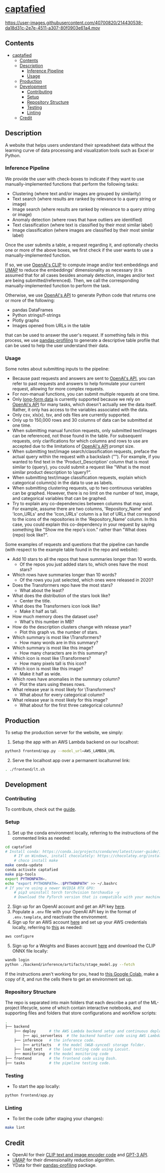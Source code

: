 # [captafied](https://captafied.loca.lt/)

<https://user-images.githubusercontent.com/40700820/214430538-da18d31c-2e7e-4511-a307-80f0903e61a4.mov>

## Contents

- [captafied](#captafied)
  - [Contents](#contents)
  - [Description](#description)
    - [Inference Pipeline](#inference-pipeline)
    - [Usage](#usage)
  - [Production](#production)
  - [Development](#development)
    - [Contributing](#contributing)
    - [Setup](#setup)
    - [Repository Structure](#repository-structure)
    - [Testing](#testing)
    - [Linting](#linting)
  - [Credit](#credit)

## Description

A website that helps users understand their spreadsheet data without the learning curve of data processing and visualization tools such as Excel or Python.

### Inference Pipeline

We provide the user with check-boxes to indicate if they want to use manually-implemented functions that perform the following tasks:

- Clustering (where text and/or images are grouped by similarity)
- Text search (where results are ranked by relevance to a query string or image)
- Image search (where results are ranked by relevance to a query string or image)
- Anomaly detection (where rows that have outliers are identified)
- Text classification (where text is classified by their most similar label)
- Image classification (where images are classified by their most similar label)
  
Once the user submits a table, a request regarding it, and optionally checks one or more of the above boxes, we first check if the user wants to use a manually-implemented function.

If so, we use [OpenAI's CLIP](#credit) to compute image and/or text embeddings and [UMAP](#credit) to reduce the embeddings' dimensionality as necessary (it is assumed that for all cases besides anomaly detection, images and/or text are being submitted/referenced). Then, we call the corresponding manually-implemented function to perform the task.

Otherwise, we use [OpenAI's API](#credit) to generate Python code that returns one or more of the following:

- pandas DataFrames
- Python strings/f-strings
- Plotly graphs
- Images opened from URLs in the table

that can be used to answer the user's request. If something fails in this process, we use [pandas-profiling](#credit) to generate a descriptive table profile that can be used to help the user understand their data.

### Usage

Some notes about submitting inputs to the pipeline:

- Because past requests and answers are sent to [OpenAI's API](#credit), you can refer to past requests and answers to help formulate your current request, allowing for more complex requests.
- For non-manual functions, you can submit multiple requests at one time.
- Only [long-form data](https://seaborn.pydata.org/tutorial/data_structure.html#long-form-vs-wide-form-data) is currently supported because we rely on [OpenAI's API](#credit) for many tasks, which doesn't actually see the data itself. Rather, it only has access to the variables associated with the data.
- Only csv, xls(x), tsv, and ods files are currently supported.
- Only up to 150,000 rows and 30 columns of data can be submitted at one time.
- When submitting manual function requests, only submitted text/images can be referenced, not those found in the table. For subsequent requests, only clarifications for which columns and rows to use are accepted due to the limitations of [OpenAI's API](#credit) prompt size.
- When submitting text/image search/classification requests, preface the actual query within the request with a backslash ("\"). For example, if you wanted to find text in the 'Product_Description' column that is most similar to {query}, you could submit a request like "What is the most similar product description to \query?".
- When submitting text/image classification requests, explain which categorical column(s) in the data to use as labels.
- When submitting clustering requests, up to two continuous variables can be graphed. However, there is no limit on the number of text, image, and categorical variables that can be graphed.
- Try to explain any co-dependencies between columns that may exist. For example, assume there are two columns, 'Repository_Name' and 'Icon_URLs' and the 'Icon_URLs' column is a list of URLs that correspond to the icons of the repositories in the 'Repository_Name' column. In this case, you could explain this co-dependency in your request by saying something like "Show me the repo's icon." rather than "What does {repo} look like?".

Some examples of requests and questions that the pipeline can handle (with respect to the example table found in the repo and website):

- Add 10 stars to all the repos that have summaries longer than 10 words.
  - Of the repos you just added stars to, which ones have the most stars?
- Which rows have summaries longer than 10 words?
  - Of the rows you just selected, which ones were released in 2020?
- Does the Transformers repo have the most stars?
  - What about the least?
- What does the distribution of the stars look like?
  - Center the title.
- What does the Transformers icon look like?
  - Make it half as tall.
- How much memory does the dataset use?
  - What's this number in MB?
- How do the description clusters change with release year?
  - Plot this graph vs. the number of stars.
- Which summary is most like \Transformers?
  - How many words are in this summary?
- Which summary is most like this image?
  - How many characters are in this summary?
- Which icon is most like \Transformers?
  - How many pixels tall is this icon?
- Which icon is most like this image?
  - Make it half as wide.
- Which rows have anomalies in the summary column?
  - Plot the stars using theses rows.
- What release year is most likely for \Transformers?
  - What about for every categorical column?
- What release year is most likely for this image?
  - What about for the first three categorical columns?

## Production

To setup the production server for the website, we simply:

1. Setup the app with an AWS Lambda backend on our localhost:

```bash
python3 frontend/app.py --model_url=AWS_LAMBDA_URL
```

2. Serve the localhost app over a permanent localtunnel link:

```bash
. ./frontend/lt.sh
```

## Development

### Contributing

To contribute, check out the [guide](./CONTRIBUTING.md).

### Setup

1. Set up the conda environment locally, referring to the instructions of the commented links as needed:

```bash
cd captafied
# Install conda: https://conda.io/projects/conda/en/latest/user-guide/install/index.html#regular-installation
    # If on Windows, install chocolately: https://chocolatey.org/install. Then, run:
    # choco install make
make conda-update 
conda activate captafied
make pip-tools
export PYTHONPATH=.
echo "export PYTHONPATH=.:$PYTHONPATH" >> ~/.bashrc
# If you're using a newer NVIDIA RTX GPU: 
    # pip3 uninstall torch torchvision torchaudio -y
    # Download the PyTorch version that is compatible with your machine: https://pytorch.org/get-started/locally/
```

2. Sign up for an OpenAI account and get an API key [here](https://beta.openai.com/account/api-keys).
3. Populate a `.env` file with your OpenAI API key in the format of `.env.template`, and reactivate the environment.
4. Sign up for an AWS account [here](https://us-west-2.console.aws.amazon.com/ecr/create-repository?region=us-west-2) and set up your AWS credentials locally, referring to [this](https://docs.aws.amazon.com/cli/latest/userguide/cli-configure-quickstart.html#cli-configure-quickstart-config) as needed:

```bash
aws configure
```

5. Sign up for a Weights and Biases account [here](https://wandb.ai/signup) and download the CLIP ONNX file locally:

```bash
wandb login
python ./backend/inference/artifacts/stage_model.py --fetch
```

If the instructions aren't working for you, head to [this Google Colab](https://colab.research.google.com/drive/1Z34DLHJm1i1e1tnknICujfZC6IaToU3k?usp=sharing), make a copy of it, and run the cells there to get an environment set up.

### Repository Structure

The repo is separated into main folders that each describe a part of the ML-project lifecycle, some of which contain interactive notebooks, and supporting files and folders that store configurations and workflow scripts:

```bash
.
├── backend   
    ├── deploy      # the AWS Lambda backend setup and continuous deployment code.
        ├── api_serverless  # the backend handler code using AWS Lambda.
    ├── inference   # the inference code.
        ├── artifacts   # the model (W&B-synced) storage folder.
    ├── load_test   # the load testing code using Locust.
    ├── monitoring  # the model monitoring code
├── frontend        # the frontend code using Dash.
├── tasks           # the pipeline testing code.
```

### Testing

- To start the app locally:

```bash
python frontend/app.py
```

### Linting

- To lint the code (after staging your changes):

```bash
make lint
```

## Credit

- OpenAI for their [CLIP text and image encoder code](https://huggingface.co/openai/clip-vit-base-patch16) and [GPT-3 API](https://openai.com/api/).
- [UMAP](https://umap-learn.readthedocs.io/en/latest/index.html) for their dimensionality reduction algorithm.
- YData for their [pandas-profiling](https://github.com/ydataai/pandas-profiling) package.
